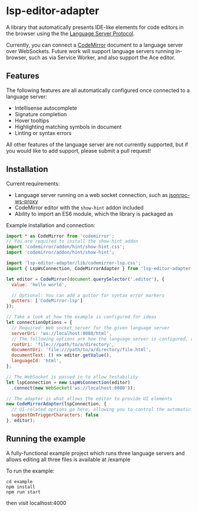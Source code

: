 # lsp-editor-adapter

A library that automatically presents IDE-like elements for code editors in the browser using the the [Language Server Protocol](https://microsoft.github.io/language-server-protocol/).

Currently, you can connect a [CodeMirror](https://codemirror.net/) document to a language server over WebSockets.
Future work will support language servers running in-browser, such as via Service Worker, and also support the
Ace editor.

## Features

The following features are all automatically configured once connected to a language server:

* Intellisense autocomplete
* Signature completion
* Hover tooltips
* Highlighting matching symbols in document
* Linting or syntax errors

All other features of the language server are not currently supported, but if you would like to add support,
please submit a pull request!

## Installation

Current requirements:

* Language server running on a web socket connection, such as [jsonrpc-ws-proxy](https://github.com/wylieconlon/jsonrpc-ws-proxy) 
* CodeMirror editor with the `show-hint` addon included
* Ability to import an ES6 module, which the library is packaged as

Example installation and connection:

``` javascript
import * as CodeMirror from 'codemirror';
// You are required to install the show-hint addon
import 'codemirror/addon/hint/show-hint.css';
import 'codemirror/addon/hint/show-hint';

import 'lsp-editor-adapter/lib/codemirror-lsp.css';
import { LspWsConnection, CodeMirrorAdapter } from 'lsp-editor-adapter';

let editor = CodeMirror(document.querySelector('.editor'), {
  value: 'hello world',

  // Optional: You can add a gutter for syntax error markers
  gutters: ['CodeMirror-lsp']
});

// Take a look at how the example is configured for ideas
let connectionOptions = {
  // Required: Web socket server for the given language server
  serverUri: 'ws://localhost:8080/html',
  // The following options are how the language server is configured, and are required
  rootUri: 'file:///path/to/a/directory',
  documentUri: 'file:///path/to/a/directory/file.html',
  documentText: () => editor.getValue(),
  languageId: 'html',
};

// The WebSocket is passed in to allow testability
let lspConnection = new LspWsConnection(editor)
  .connect(new WebSocket('ws://localhost:8080'));

// The adapter is what allows the editor to provide UI elements
new CodeMirrorAdapter(lspConnection, {
  // UI-related options go here, allowing you to control the automatic features of the LSP, i.e.
  suggestOnTriggerCharacters: false
}, editor);
```

## Running the example

A fully-functional example project which runs three language servers and allows editing all three files
is available at /example

To run the example:

```
cd example
npm install
npm run start
```

then visit localhost:4000
